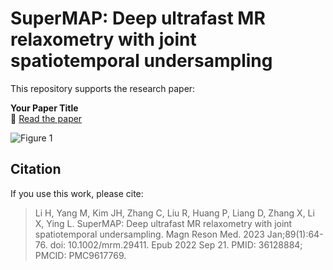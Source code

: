 # SuperMAP: Deep ultrafast MR relaxometry with joint spatiotemporal undersampling

This repository supports the research paper:

**Your Paper Title**  
📄 [Read the paper](https://pubmed.ncbi.nlm.nih.gov/36128884/)

![Figure 1](https://pubmed.ncbi.nlm.nih.gov/36128884/#&gid=article-figures&pid=figure-1-uid-0)


## Citation

If you use this work, please cite:

> Li H, Yang M, Kim JH, Zhang C, Liu R, Huang P, Liang D, Zhang X, Li X, Ying L. SuperMAP: Deep ultrafast MR relaxometry with joint spatiotemporal undersampling. Magn Reson Med. 2023 Jan;89(1):64-76. doi: 10.1002/mrm.29411. Epub 2022 Sep 21. PMID: 36128884; PMCID: PMC9617769.

